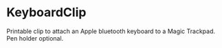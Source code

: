 KeyboardClip
============

Printable clip to attach an Apple bluetooth keyboard to a Magic Trackpad.  Pen holder optional.
